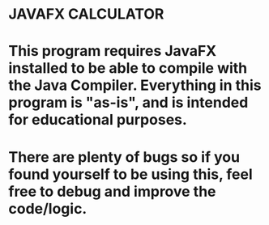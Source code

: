 # JAVAFX CALCULATOR

# This program requires JavaFX installed to be able to compile with the Java Compiler.  Everything in this program is "as-is", and is intended for educational purposes.
# There are plenty of bugs so if you found yourself to be using this, feel free to debug and improve the code/logic.

